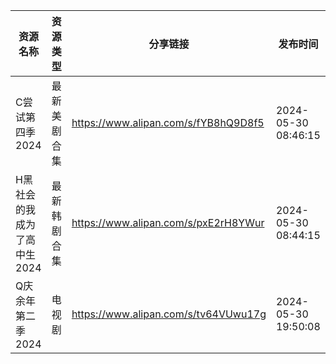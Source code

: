 | 资源名称             | 资源类型   | 分享链接                                 | 发布时间                |
| ---------------- | ------ | ------------------------------------ | ------------------- |
| C尝试第四季2024       | 最新美剧合集 | https://www.alipan.com/s/fYB8hQ9D8f5 | 2024-05-30 08:46:15 |
| H黑社会的我成为了高中生2024 | 最新韩剧合集 | https://www.alipan.com/s/pxE2rH8YWur | 2024-05-30 08:44:15 |
| Q庆余年第二季2024      | 电视剧    | https://www.alipan.com/s/tv64VUwu17g | 2024-05-30 19:50:08 |

